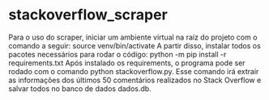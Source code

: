 # stackoverflow_scraper
Para o uso do scraper, iniciar um ambiente virtual na raíz do projeto com o comando a seguir:
source venv/bin/activate
A partir disso, instalar todos os pacotes necessários para rodar o código:
python -m pip install -r requirements.txt
Após instalado os requirements, o programa pode ser rodado com o comando python stackoverflow.py. Esse comando irá extrair as informações dos últimos 50 comentários realizados no Stack Overflow e salvar todos no banco de dados dados.db.

